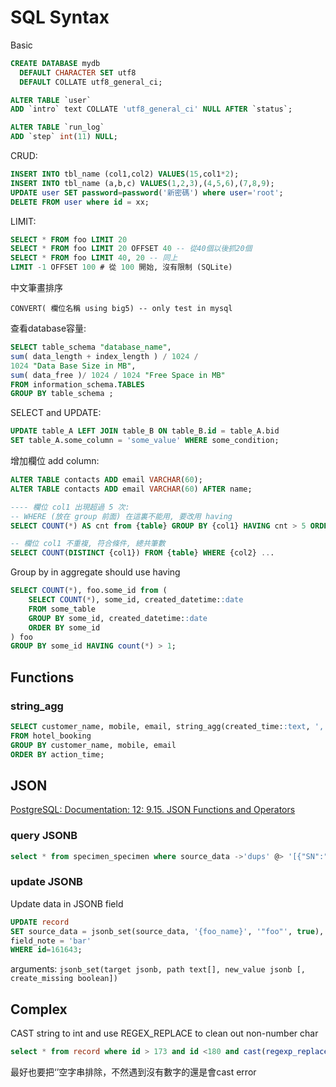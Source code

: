 # SQL Syntax

Basic

```sql
CREATE DATABASE mydb
  DEFAULT CHARACTER SET utf8
  DEFAULT COLLATE utf8_general_ci;

ALTER TABLE `user`
ADD `intro` text COLLATE 'utf8_general_ci' NULL AFTER `status`;

ALTER TABLE `run_log`
ADD `step` int(11) NULL;
```

CRUD:
```sql
INSERT INTO tbl_name (col1,col2) VALUES(15,col1*2);
INSERT INTO tbl_name (a,b,c) VALUES(1,2,3),(4,5,6),(7,8,9);
UPDATE user SET password=password('新密碼') where user='root';
DELETE FROM user where id = xx;
```

LIMIT:
```sql
SELECT * FROM foo LIMIT 20
SELECT * FROM foo LIMIT 20 OFFSET 40 -- 從40個以後抓20個
SELECT * FROM foo LIMIT 40, 20 -- 同上
LIMIT -1 OFFSET 100 # 從 100 開始, 沒有限制 (SQLite)
```

中文筆畫排序
```
CONVERT( 欄位名稱 using big5) -- only test in mysql
```

查看database容量:

```sql title="only test in MySQL"
SELECT table_schema "database_name",
sum( data_length + index_length ) / 1024 /
1024 "Data Base Size in MB",
sum( data_free )/ 1024 / 1024 "Free Space in MB"
FROM information_schema.TABLES
GROUP BY table_schema ;
```

SELECT and UPDATE:

```sql
UPDATE table_A LEFT JOIN table_B ON table_B.id = table_A.bid
SET table_A.some_column = 'some_value' WHERE some_condition;
```

增加欄位 add column:

```sql
ALTER TABLE contacts ADD email VARCHAR(60);
ALTER TABLE contacts ADD email VARCHAR(60) AFTER name;
```

```sql
---- 欄位 col1 出現超過 5 次:
-- WHERE (放在 group 前面) 在這裏不能用, 要改用 having
SELECT COUNT(*) AS cnt from {table} GROUP BY {col1} HAVING cnt > 5 ORDER BY cnt DESC;

-- 欄位 col1 不重複, 符合條件, 總共筆數
SELECT COUNT(DISTINCT {col1}) FROM {table} WHERE {col2} ...
```

Group by in aggregate should use having

```sql title="找出group起來count超過2個的"
SELECT COUNT(*), foo.some_id from (
    SELECT COUNT(*), some_id, created_datetime::date
    FROM some_table
    GROUP BY some_id, created_datetime::date
    ORDER BY some_id
) foo
GROUP BY some_id HAVING count(*) > 1;
```

## Functions

### string_agg

```sql title="group and join multiple rows, seperate by comma"
SELECT customer_name, mobile, email, string_agg(created_time::text, ',') action_time, string_agg(hotel, ',')
FROM hotel_booking
GROUP BY customer_name, mobile, email
ORDER BY action_time;
```

## JSON

[PostgreSQL: Documentation: 12: 9.15. JSON Functions and Operators](https://www.postgresql.org/docs/12/functions-json.html)

### query JSONB

```sql title="query JSONB"
select * from specimen_specimen where source_data ->'dups' @> '[{"SN":"69598"}]'
```

### update JSONB

Update data in JSONB field

```sql title="using jsonb_set"
UPDATE record
SET source_data = jsonb_set(source_data, '{foo_name}', '"foo"', true),
field_note = 'bar'
WHERE id=161643;
```

arguments: `jsonb_set(target jsonb, path text[], new_value jsonb [, create_missing boolean])`

## Complex

CAST string to int and use REGEX_REPLACE to clean out non-number char

```sql title="if field_number is 6751 of 3 => will be selected"
select * from record where id > 173 and id <180 and cast(regexp_replace(field_number, '[^0-9]+', '', 'g') as Integer) > 6000;
```
最好也要把‘’空字串排除，不然遇到沒有數字的還是會cast error
